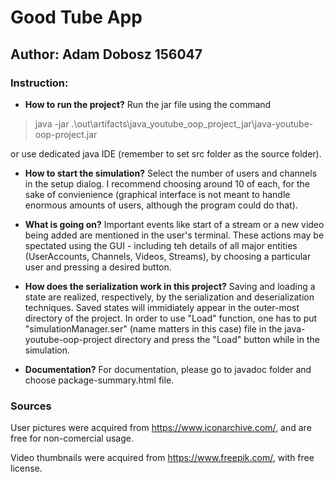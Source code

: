 # Good Tube App

## Author: Adam Dobosz 156047


### Instruction:

-  **How to run the project?** Run the jar file using the command 
> java -jar .\out\artifacts\java_youtube_oop_project_jar\java-youtube-oop-project.jar

or use dedicated java IDE (remember to set src folder as the source folder).

- **How to start the simulation?** Select the number of users and channels in the setup dialog. I recommend choosing around 10 of each, for the sake of convienience (graphical interface is not meant to handle enormous amounts of users, although the program could do that). 

- **What is going on?** Important events like start of a stream or a new video being added are mentioned in the user's terminal. These actions may be spectated using the GUI - including teh details of all major entities (UserAccounts, Channels, Videos, Streams), by choosing a particular user and pressing a desired button. 

- **How does the serialization work in this project?** Saving and loading a state are realized, respectively, by the serialization and deserialization techniques. Saved states will immidiately appear in the outer-most directory of the project. In order to use "Load" function, one has to put "simulationManager.ser" (name matters in this case) file in the java-youtube-oop-project directory and press the "Load" button while in the simulation.

- **Documentation?** For documentation, please go to javadoc folder and choose package-summary.html file. 


### Sources
User pictures were acquired from https://www.iconarchive.com/, and are free for non-comercial usage.

Video thumbnails were acquired from https://www.freepik.com/, with free license.
